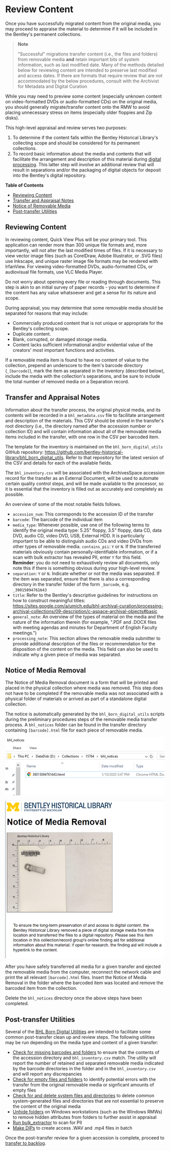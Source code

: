 # Review Content

Once you have successfully migrated content from the original media, you may proceed to appraise the material to determine if it will be included in the Bentley's permanent collections.

> **Note**
>
> "Successful" migrations transfer content (i.e., the files and folders) from removable media **and** retain important bits of system information, such as last modified date. Many of the methods detailed below for reviewing content are intended to preserve last modified and access dates. If there are formats that require review that are not accommodated by the below procedures, consult with the Archivist for Metadata and Digital Curation

While you may need to preview some content (especially unknown content on video-formatted DVDs or audio-formatted CDs) on the original media, you should generally migrate/transfer content onto the RMW to avoid placing unnecessary stress on items (especially older floppies and Zip disks).

This high-level appraisal and review serves two purposes:

1. To determine if the content falls within the Bentley Historical Library's collecting scope and should be considered for its permanent collections.
2. To record basic information about the media and contents that will facilitate the arrangement and description of this material during [digital processing](https://sites.google.com/a/umich.edu/bhl-archival-curation/processing-archival-collections/08-digital-processing). This latter step will involve an additional review that will result in separations and/or the packaging of digital objects for deposit into the Bentley's digital repository.

**Table of Contents**
- [Reviewing Content](#reviewing-content)
- [Transfer and Appraisal Notes](#transfer-and-appraisal-notes)
- [Notice of Removable Media](#notice-of-removable-media)
- [Post-transfer Utilities](#post-transfer-utilities)

## Reviewing Content

In reviewing content, Quick View Plus will be your primary tool. This application can render more than 300 unique file formats and, more importantly, will not alter the last modified times of files. If it is necessary to view vector image files (such as CorelDraw, Adobe Illustrator, or .SVG files) use Inkscape, and unique raster image file formats may be rendered with IrfanView. For viewing video-formatted DVDs, audio-formatted CDs, or audiovisual file formats, use VLC Media Player.

Do not worry about opening every file or reading through documents. This step is akin to an initial survey of paper records - you want to determine if the content has any value whatsoever and get a sense for its nature and scope.

During appraisal, you may determine that some removable media should be separated for reasons that may include:
- Commercially produced content that is not unique or appropriate for the Bentley's collecting scope.
- Duplicate content.
- Blank, corrupted, or damaged storage media.
- Content lacks sufficient informational and/or evidential value of the creators' most important functions and activities.

If a removable media item is found to have no content of value to the collection, prepend an underscore to the item's barcode directory (`_[barcode]`), mark the item as separated in the inventory (described below), include the media with the collection's separations, and be sure to include the total number of removed media on a Separation record.

## Transfer and Appraisal Notes

Information about the transfer process, the original physical media, and its contents will be recorded in a `bhl_metadata.csv` file to facilitate arrangement and description of the materials. This CSV should be stored in the transfer's root directory (i.e., the directory named after the accession number or collection ID) and will contain information about all of the removable media items included in the transfer, with one row in the CSV per barcoded item.

The template for the inventory is maintained on the `bhl_born_digital_utils` GitHub repository: https://github.com/bentley-historical-library/bhl_born_digital_utils. Refer to that repository for the latest version of the CSV and details for each of the available fields.

The `bhl_inventory.csv` will be associated with the ArchivesSpace accession record for the transfer as an External Document, will be used to automate certain quality control steps, and will be made available to the processor, so it is essential that the inventory is filled out as accurately and completely as possible.

An overview of some of the most notable fields follows.

- `accession_num`: This corresponds to the accession ID of the transfer
- `barcode`: The barcode of the individual item
- `media_type`: Whenever possible, use one of the following terms to identify the original media type: 5.25" floppy, 3.5" floppy, data CD, data DVD, audio CD, video DVD, USB, External HDD. It is particularly important to be able to distinguish audio CDs and video DVDs from other types of removable media.
`contains_pii`: `Y` or `N`. If the transferred materials obviously contain personally-identifiable information, or if a scan with bulk extractor has revealed PII, enter `Y` for this field. **Reminder**: you do not need to exhaustively review all documents, only note this if there is something obvious during your high-level review.
- `separation`: `Y` or `N`. Indicate whether or not the media was separated. If the item was separated, ensure that there is also a corresponding directory in the transfer folder of the form `_barcode`, e.g. `_39015094761643`
- `title`: Refer to the Bentley's descriptive guidelines for instructions on how to construct meaningful titles: https://sites.google.com/a/umich.edu/bhl-archival-curation/processing-archival-collections/09-description/c-aspace-archival-objects#basic
- `general_note`: An overview of the types of material on the media and the nature of the information therein (for example, ".PDF and .DOCX files with meeting agendas and minutes for Department of English Faculty meetings.")
- `processing_note`: This section allows the removable media submitter to provide additional description of the files or recommendation for the disposition of the content on the media. This field can also be used to indicate why a given piece of media was separated.

## Notice of Media Removal

The Notice of Media Removal document is a form that will be printed and placed in the physical collection where media was removed. This step does not have to be completed if the removable media was not associated with a physical folder of materials or arrived as part of a standalone digital collection. 

The notice is automatically generated by the `bhl_born_digital_utils` scripts during the preliminary procedures steps of the removable media transfer process. A `bhl_notices` folder can be found in the transfer directory containing `[barcode].html` file for each piece of removable media.

![bhl_notices](images/bhl_notices.png "bhl_notices")

![Notice of Media Removal](images/notice_of_media_removal.png "Notice of Media Removal")

After you have safely transferred all media for a given transfer and ejected the removable media from the computer, reconnect the network cable and print the all relevant `[barcode].html` files. Insert the Notice of Media Removal in the folder where the barcoded item was located and remove the barcoded item from the collection.

Delete the `bhl_notices` directory once the above steps have been completed.

## Post-transfer Utilities

Several of the [BHL Born Digital Utilities](https://github.com/bentley-historical-library/bhl_born_digital_utils) are intended to facilitate some common post-transfer clean up and review steps. The following utilities may be run depending on the media type and content of a given transfer:

- [Check for missing barcodes and folders](https://github.com/bentley-historical-library/bhl_born_digital_utils#check-for-missing-barcodes-and-folders) to ensure that the contents of the accession directory and `bhl_inventory.csv` match. The utility will report the number of retained and separated removable media indicated by the barcode directories in the folder and in the `bhl_inventory.csv` and will report any discrepancies
- [Check for empty files and folders](https://github.com/bentley-historical-library/bhl_born_digital_utils#check-for-empty-folders-and-files) to identify potential errors with the transfer from the original removable media or signficant amounts of empty files
- [Check for and delete system files and directories](https://github.com/bentley-historical-library/bhl_born_digital_utils#check-for-and-delete-system-files-and-directories) to delete common system-generated files and directories that are not essential to preserve the content of the original media
- [Unhide folders](https://github.com/bentley-historical-library/bhl_born_digital_utils#unhide-folders) on Windows workstations (such as the Windows RMWs) to remove hidden attributes from folders to further assist in appraisal
- [Run bulk_extractor](https://github.com/bentley-historical-library/bhl_born_digital_utils#run-bulk_extractor) to scan for PII
- [Make DIPs](https://github.com/bentley-historical-library/bhl_born_digital_utils#make_dipspy) to create access .WAV and .mp4 files in batch

Once the post-transfer review for a given accession is complete, proceed to [transfer to backlog](transfer_to_backlog.md). 